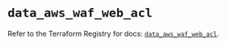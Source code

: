 # `data_aws_waf_web_acl`

Refer to the Terraform Registry for docs: [`data_aws_waf_web_acl`](https://registry.terraform.io/providers/hashicorp/aws/6.13.0/docs/data-sources/waf_web_acl).
